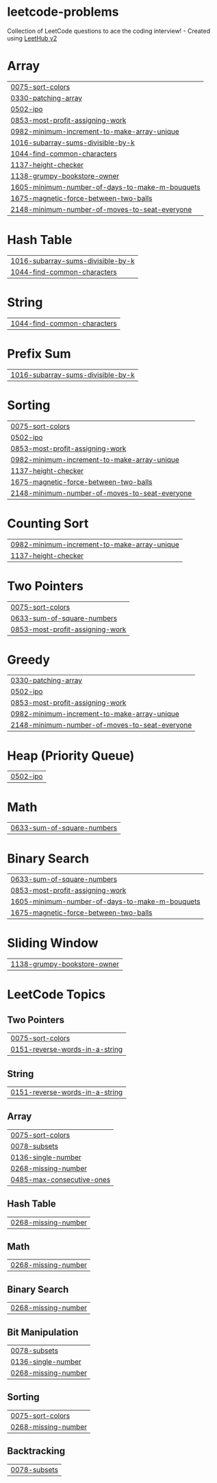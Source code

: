 # leetcode-problems
Collection of LeetCode questions to ace the coding interview! - Created using [LeetHub v2](https://github.com/arunbhardwaj/LeetHub-2.0)


# Array
|  |
| ------- |
| [0075-sort-colors](https://github.com/sudharsan3110/leetcode-problems/tree/master/0075-sort-colors) |
| [0330-patching-array](https://github.com/sudharsan3110/leetcode-problems/tree/master/0330-patching-array) |
| [0502-ipo](https://github.com/sudharsan3110/leetcode-problems/tree/master/0502-ipo) |
| [0853-most-profit-assigning-work](https://github.com/sudharsan3110/leetcode-problems/tree/master/0853-most-profit-assigning-work) |
| [0982-minimum-increment-to-make-array-unique](https://github.com/sudharsan3110/leetcode-problems/tree/master/0982-minimum-increment-to-make-array-unique) |
| [1016-subarray-sums-divisible-by-k](https://github.com/sudharsan3110/leetcode-problems/tree/master/1016-subarray-sums-divisible-by-k) |
| [1044-find-common-characters](https://github.com/sudharsan3110/leetcode-problems/tree/master/1044-find-common-characters) |
| [1137-height-checker](https://github.com/sudharsan3110/leetcode-problems/tree/master/1137-height-checker) |
| [1138-grumpy-bookstore-owner](https://github.com/sudharsan3110/leetcode-problems/tree/master/1138-grumpy-bookstore-owner) |
| [1605-minimum-number-of-days-to-make-m-bouquets](https://github.com/sudharsan3110/leetcode-problems/tree/master/1605-minimum-number-of-days-to-make-m-bouquets) |
| [1675-magnetic-force-between-two-balls](https://github.com/sudharsan3110/leetcode-problems/tree/master/1675-magnetic-force-between-two-balls) |
| [2148-minimum-number-of-moves-to-seat-everyone](https://github.com/sudharsan3110/leetcode-problems/tree/master/2148-minimum-number-of-moves-to-seat-everyone) |
# Hash Table
|  |
| ------- |
| [1016-subarray-sums-divisible-by-k](https://github.com/sudharsan3110/leetcode-problems/tree/master/1016-subarray-sums-divisible-by-k) |
| [1044-find-common-characters](https://github.com/sudharsan3110/leetcode-problems/tree/master/1044-find-common-characters) |
# String
|  |
| ------- |
| [1044-find-common-characters](https://github.com/sudharsan3110/leetcode-problems/tree/master/1044-find-common-characters) |
# Prefix Sum
|  |
| ------- |
| [1016-subarray-sums-divisible-by-k](https://github.com/sudharsan3110/leetcode-problems/tree/master/1016-subarray-sums-divisible-by-k) |
# Sorting
|  |
| ------- |
| [0075-sort-colors](https://github.com/sudharsan3110/leetcode-problems/tree/master/0075-sort-colors) |
| [0502-ipo](https://github.com/sudharsan3110/leetcode-problems/tree/master/0502-ipo) |
| [0853-most-profit-assigning-work](https://github.com/sudharsan3110/leetcode-problems/tree/master/0853-most-profit-assigning-work) |
| [0982-minimum-increment-to-make-array-unique](https://github.com/sudharsan3110/leetcode-problems/tree/master/0982-minimum-increment-to-make-array-unique) |
| [1137-height-checker](https://github.com/sudharsan3110/leetcode-problems/tree/master/1137-height-checker) |
| [1675-magnetic-force-between-two-balls](https://github.com/sudharsan3110/leetcode-problems/tree/master/1675-magnetic-force-between-two-balls) |
| [2148-minimum-number-of-moves-to-seat-everyone](https://github.com/sudharsan3110/leetcode-problems/tree/master/2148-minimum-number-of-moves-to-seat-everyone) |
# Counting Sort
|  |
| ------- |
| [0982-minimum-increment-to-make-array-unique](https://github.com/sudharsan3110/leetcode-problems/tree/master/0982-minimum-increment-to-make-array-unique) |
| [1137-height-checker](https://github.com/sudharsan3110/leetcode-problems/tree/master/1137-height-checker) |
# Two Pointers
|  |
| ------- |
| [0075-sort-colors](https://github.com/sudharsan3110/leetcode-problems/tree/master/0075-sort-colors) |
| [0633-sum-of-square-numbers](https://github.com/sudharsan3110/leetcode-problems/tree/master/0633-sum-of-square-numbers) |
| [0853-most-profit-assigning-work](https://github.com/sudharsan3110/leetcode-problems/tree/master/0853-most-profit-assigning-work) |
# Greedy
|  |
| ------- |
| [0330-patching-array](https://github.com/sudharsan3110/leetcode-problems/tree/master/0330-patching-array) |
| [0502-ipo](https://github.com/sudharsan3110/leetcode-problems/tree/master/0502-ipo) |
| [0853-most-profit-assigning-work](https://github.com/sudharsan3110/leetcode-problems/tree/master/0853-most-profit-assigning-work) |
| [0982-minimum-increment-to-make-array-unique](https://github.com/sudharsan3110/leetcode-problems/tree/master/0982-minimum-increment-to-make-array-unique) |
| [2148-minimum-number-of-moves-to-seat-everyone](https://github.com/sudharsan3110/leetcode-problems/tree/master/2148-minimum-number-of-moves-to-seat-everyone) |
# Heap (Priority Queue)
|  |
| ------- |
| [0502-ipo](https://github.com/sudharsan3110/leetcode-problems/tree/master/0502-ipo) |
# Math
|  |
| ------- |
| [0633-sum-of-square-numbers](https://github.com/sudharsan3110/leetcode-problems/tree/master/0633-sum-of-square-numbers) |
# Binary Search
|  |
| ------- |
| [0633-sum-of-square-numbers](https://github.com/sudharsan3110/leetcode-problems/tree/master/0633-sum-of-square-numbers) |
| [0853-most-profit-assigning-work](https://github.com/sudharsan3110/leetcode-problems/tree/master/0853-most-profit-assigning-work) |
| [1605-minimum-number-of-days-to-make-m-bouquets](https://github.com/sudharsan3110/leetcode-problems/tree/master/1605-minimum-number-of-days-to-make-m-bouquets) |
| [1675-magnetic-force-between-two-balls](https://github.com/sudharsan3110/leetcode-problems/tree/master/1675-magnetic-force-between-two-balls) |
# Sliding Window
|  |
| ------- |
| [1138-grumpy-bookstore-owner](https://github.com/sudharsan3110/leetcode-problems/tree/master/1138-grumpy-bookstore-owner) |
<!---LeetCode Topics Start-->
# LeetCode Topics
## Two Pointers
|  |
| ------- |
| [0075-sort-colors](https://github.com/sudharsan3110/leetcode-problems/tree/master/0075-sort-colors) |
| [0151-reverse-words-in-a-string](https://github.com/sudharsan3110/leetcode-problems/tree/master/0151-reverse-words-in-a-string) |
## String
|  |
| ------- |
| [0151-reverse-words-in-a-string](https://github.com/sudharsan3110/leetcode-problems/tree/master/0151-reverse-words-in-a-string) |
## Array
|  |
| ------- |
| [0075-sort-colors](https://github.com/sudharsan3110/leetcode-problems/tree/master/0075-sort-colors) |
| [0078-subsets](https://github.com/sudharsan3110/leetcode-problems/tree/master/0078-subsets) |
| [0136-single-number](https://github.com/sudharsan3110/leetcode-problems/tree/master/0136-single-number) |
| [0268-missing-number](https://github.com/sudharsan3110/leetcode-problems/tree/master/0268-missing-number) |
| [0485-max-consecutive-ones](https://github.com/sudharsan3110/leetcode-problems/tree/master/0485-max-consecutive-ones) |
## Hash Table
|  |
| ------- |
| [0268-missing-number](https://github.com/sudharsan3110/leetcode-problems/tree/master/0268-missing-number) |
## Math
|  |
| ------- |
| [0268-missing-number](https://github.com/sudharsan3110/leetcode-problems/tree/master/0268-missing-number) |
## Binary Search
|  |
| ------- |
| [0268-missing-number](https://github.com/sudharsan3110/leetcode-problems/tree/master/0268-missing-number) |
## Bit Manipulation
|  |
| ------- |
| [0078-subsets](https://github.com/sudharsan3110/leetcode-problems/tree/master/0078-subsets) |
| [0136-single-number](https://github.com/sudharsan3110/leetcode-problems/tree/master/0136-single-number) |
| [0268-missing-number](https://github.com/sudharsan3110/leetcode-problems/tree/master/0268-missing-number) |
## Sorting
|  |
| ------- |
| [0075-sort-colors](https://github.com/sudharsan3110/leetcode-problems/tree/master/0075-sort-colors) |
| [0268-missing-number](https://github.com/sudharsan3110/leetcode-problems/tree/master/0268-missing-number) |
## Backtracking
|  |
| ------- |
| [0078-subsets](https://github.com/sudharsan3110/leetcode-problems/tree/master/0078-subsets) |
<!---LeetCode Topics End-->